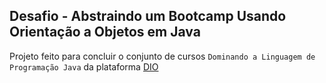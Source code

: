 ## Desafio - Abstraindo um Bootcamp Usando Orientação a Objetos em Java

Projeto feito para concluir o conjunto de cursos `Dominando a Linguagem de Programação Java` da plataforma [DIO](https://web.dio.me/track/bootcamp-tqi-kotlin)
